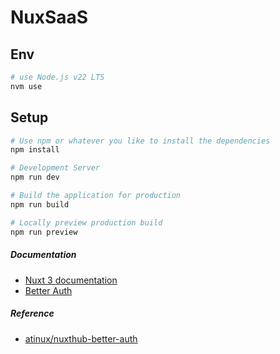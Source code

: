# NuxSaaS

## Env
```bash
# use Node.js v22 LTS
nvm use
```

## Setup
```bash
# Use npm or whatever you like to install the dependencies
npm install

# Development Server
npm run dev

# Build the application for production
npm run build

# Locally preview production build
npm run preview
```

##### Documentation
* [Nuxt 3 documentation](https://nuxt.com/docs/getting-started/introduction)
* [Better Auth](https://better-auth.vercel.app/docs)

##### Reference
* [atinux/nuxthub-better-auth](https://github.com/atinux/nuxthub-better-auth)